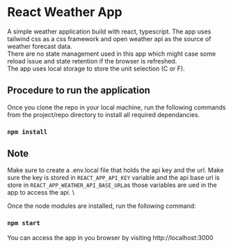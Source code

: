# React Weather App

A simple weather application build with react, typescript. The app uses tailwind css as a css framework and open weather api as the source of weather forecast data.\
There are no state management used in this app which might case some reload issue and state retention if the browser is refreshed.\
The app uses local storage to store the unit selection (C or F).

## Procedure to run the application

Once you clone the repo in your local machine, run the following commands from the project/repo directory to install all required dependancies.

### `npm install`

## Note
Make sure to create a .env.local file that holds the api key and the url. Make sure the key is stored in `REACT_APP_API_KEY` variable and the api base url is store in `REACT_APP_WEATHER_API_BASE_URL`as those variables are ued in the app to access the api. \

Once the node modules are installed, run the following command:

### `npm start`

You can access the app in you browser by visiting http://localhost:3000